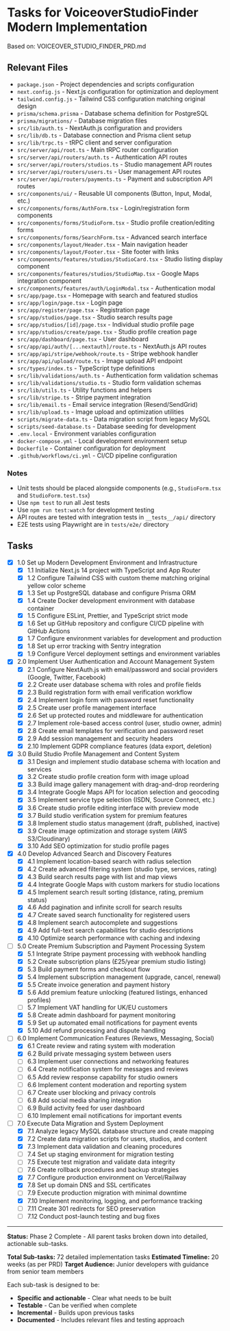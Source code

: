 # Tasks for VoiceoverStudioFinder Modern Implementation

Based on: VOICEOVER_STUDIO_FINDER_PRD.md

## Relevant Files

- `package.json` - Project dependencies and scripts configuration
- `next.config.js` - Next.js configuration for optimization and deployment
- `tailwind.config.js` - Tailwind CSS configuration matching original design
- `prisma/schema.prisma` - Database schema definition for PostgreSQL
- `prisma/migrations/` - Database migration files
- `src/lib/auth.ts` - NextAuth.js configuration and providers
- `src/lib/db.ts` - Database connection and Prisma client setup
- `src/lib/trpc.ts` - tRPC client and server configuration
- `src/server/api/root.ts` - Main tRPC router configuration
- `src/server/api/routers/auth.ts` - Authentication API routes
- `src/server/api/routers/studios.ts` - Studio management API routes
- `src/server/api/routers/users.ts` - User management API routes
- `src/server/api/routers/payments.ts` - Payment and subscription API routes
- `src/components/ui/` - Reusable UI components (Button, Input, Modal, etc.)
- `src/components/forms/AuthForm.tsx` - Login/registration form components
- `src/components/forms/StudioForm.tsx` - Studio profile creation/editing forms
- `src/components/forms/SearchForm.tsx` - Advanced search interface
- `src/components/layout/Header.tsx` - Main navigation header
- `src/components/layout/Footer.tsx` - Site footer with links
- `src/components/features/studios/StudioCard.tsx` - Studio listing display component
- `src/components/features/studios/StudioMap.tsx` - Google Maps integration component
- `src/components/features/auth/LoginModal.tsx` - Authentication modal
- `src/app/page.tsx` - Homepage with search and featured studios
- `src/app/login/page.tsx` - Login page
- `src/app/register/page.tsx` - Registration page
- `src/app/studios/page.tsx` - Studio search results page
- `src/app/studios/[id]/page.tsx` - Individual studio profile page
- `src/app/studios/create/page.tsx` - Studio profile creation page
- `src/app/dashboard/page.tsx` - User dashboard
- `src/app/api/auth/[...nextauth]/route.ts` - NextAuth.js API routes
- `src/app/api/stripe/webhook/route.ts` - Stripe webhook handler
- `src/app/api/upload/route.ts` - Image upload API endpoint
- `src/types/index.ts` - TypeScript type definitions
- `src/lib/validations/auth.ts` - Authentication form validation schemas
- `src/lib/validations/studio.ts` - Studio form validation schemas
- `src/lib/utils.ts` - Utility functions and helpers
- `src/lib/stripe.ts` - Stripe payment integration
- `src/lib/email.ts` - Email service integration (Resend/SendGrid)
- `src/lib/upload.ts` - Image upload and optimization utilities
- `scripts/migrate-data.ts` - Data migration script from legacy MySQL
- `scripts/seed-database.ts` - Database seeding for development
- `.env.local` - Environment variables configuration
- `docker-compose.yml` - Local development environment setup
- `Dockerfile` - Container configuration for deployment
- `.github/workflows/ci.yml` - CI/CD pipeline configuration

### Notes

- Unit tests should be placed alongside components (e.g., `StudioForm.tsx` and `StudioForm.test.tsx`)
- Use `npm test` to run all Jest tests
- Use `npm run test:watch` for development testing
- API routes are tested with integration tests in `__tests__/api/` directory
- E2E tests using Playwright are in `tests/e2e/` directory

## Tasks

- [x] 1.0 Set up Modern Development Environment and Infrastructure
  - [x] 1.1 Initialize Next.js 14 project with TypeScript and App Router
  - [x] 1.2 Configure Tailwind CSS with custom theme matching original yellow color scheme
  - [x] 1.3 Set up PostgreSQL database and configure Prisma ORM
  - [x] 1.4 Create Docker development environment with database container
  - [x] 1.5 Configure ESLint, Prettier, and TypeScript strict mode
  - [x] 1.6 Set up GitHub repository and configure CI/CD pipeline with GitHub Actions
  - [x] 1.7 Configure environment variables for development and production
  - [x] 1.8 Set up error tracking with Sentry integration
  - [x] 1.9 Configure Vercel deployment settings and environment variables

- [x] 2.0 Implement User Authentication and Account Management System
  - [x] 2.1 Configure NextAuth.js with email/password and social providers (Google, Twitter, Facebook)
  - [x] 2.2 Create user database schema with roles and profile fields
  - [x] 2.3 Build registration form with email verification workflow
  - [x] 2.4 Implement login form with password reset functionality
  - [x] 2.5 Create user profile management interface
  - [x] 2.6 Set up protected routes and middleware for authentication
  - [x] 2.7 Implement role-based access control (user, studio owner, admin)
  - [x] 2.8 Create email templates for verification and password reset
  - [x] 2.9 Add session management and security headers
  - [x] 2.10 Implement GDPR compliance features (data export, deletion)

- [x] 3.0 Build Studio Profile Management and Content System
  - [x] 3.1 Design and implement studio database schema with location and services
  - [x] 3.2 Create studio profile creation form with image upload
  - [x] 3.3 Build image gallery management with drag-and-drop reordering
  - [x] 3.4 Integrate Google Maps API for location selection and geocoding
  - [x] 3.5 Implement service type selection (ISDN, Source Connect, etc.)
  - [x] 3.6 Create studio profile editing interface with preview mode
  - [x] 3.7 Build studio verification system for premium features
  - [x] 3.8 Implement studio status management (draft, published, inactive)
  - [x] 3.9 Create image optimization and storage system (AWS S3/Cloudinary)
  - [x] 3.10 Add SEO optimization for studio profile pages

- [x] 4.0 Develop Advanced Search and Discovery Features
  - [x] 4.1 Implement location-based search with radius selection
  - [x] 4.2 Create advanced filtering system (studio type, services, rating)
  - [x] 4.3 Build search results page with list and map views
  - [x] 4.4 Integrate Google Maps with custom markers for studio locations
  - [x] 4.5 Implement search result sorting (distance, rating, premium status)
  - [x] 4.6 Add pagination and infinite scroll for search results
  - [x] 4.7 Create saved search functionality for registered users
  - [x] 4.8 Implement search autocomplete and suggestions
  - [x] 4.9 Add full-text search capabilities for studio descriptions
  - [x] 4.10 Optimize search performance with caching and indexing

- [ ] 5.0 Create Premium Subscription and Payment Processing System
  - [x] 5.1 Integrate Stripe payment processing with webhook handling
  - [x] 5.2 Create subscription plans (£25/year premium studio listing)
  - [x] 5.3 Build payment forms and checkout flow
  - [x] 5.4 Implement subscription management (upgrade, cancel, renewal)
  - [x] 5.5 Create invoice generation and payment history
  - [x] 5.6 Add premium feature unlocking (featured listings, enhanced profiles)
  - [ ] 5.7 Implement VAT handling for UK/EU customers
  - [x] 5.8 Create admin dashboard for payment monitoring
  - [x] 5.9 Set up automated email notifications for payment events
  - [x] 5.10 Add refund processing and dispute handling

- [ ] 6.0 Implement Communication Features (Reviews, Messaging, Social)
  - [x] 6.1 Create review and rating system with moderation
  - [x] 6.2 Build private messaging system between users
  - [ ] 6.3 Implement user connections and networking features
  - [ ] 6.4 Create notification system for messages and reviews
  - [ ] 6.5 Add review response capability for studio owners
  - [ ] 6.6 Implement content moderation and reporting system
  - [ ] 6.7 Create user blocking and privacy controls
  - [ ] 6.8 Add social media sharing integration
  - [ ] 6.9 Build activity feed for user dashboard
  - [ ] 6.10 Implement email notifications for important events

- [ ] 7.0 Execute Data Migration and System Deployment
  - [x] 7.1 Analyze legacy MySQL database structure and create mapping
  - [x] 7.2 Create data migration scripts for users, studios, and content
  - [x] 7.3 Implement data validation and cleaning procedures
  - [ ] 7.4 Set up staging environment for migration testing
  - [ ] 7.5 Execute test migration and validate data integrity
  - [ ] 7.6 Create rollback procedures and backup strategies
  - [x] 7.7 Configure production environment on Vercel/Railway
  - [x] 7.8 Set up domain DNS and SSL certificates
  - [ ] 7.9 Execute production migration with minimal downtime
  - [x] 7.10 Implement monitoring, logging, and performance tracking
  - [ ] 7.11 Create 301 redirects for SEO preservation
  - [ ] 7.12 Conduct post-launch testing and bug fixes

---

**Status:** Phase 2 Complete - All parent tasks broken down into detailed, actionable sub-tasks.

**Total Sub-tasks:** 72 detailed implementation tasks
**Estimated Timeline:** 20 weeks (as per PRD)
**Target Audience:** Junior developers with guidance from senior team members

Each sub-task is designed to be:

- **Specific and actionable** - Clear what needs to be built
- **Testable** - Can be verified when complete
- **Incremental** - Builds upon previous tasks
- **Documented** - Includes relevant files and testing approach
